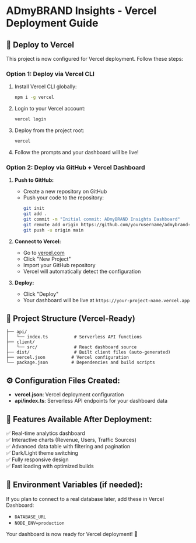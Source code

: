 # ADmyBRAND Insights - Vercel Deployment Guide

## 🚀 Deploy to Vercel

This project is now configured for Vercel deployment. Follow these steps:

### Option 1: Deploy via Vercel CLI

1. Install Vercel CLI globally:
   ```bash
   npm i -g vercel
   ```

2. Login to your Vercel account:
   ```bash
   vercel login
   ```

3. Deploy from the project root:
   ```bash
   vercel
   ```

4. Follow the prompts and your dashboard will be live!

### Option 2: Deploy via GitHub + Vercel Dashboard

1. **Push to GitHub:**
   - Create a new repository on GitHub
   - Push your code to the repository:
     ```bash
     git init
     git add .
     git commit -m "Initial commit: ADmyBRAND Insights Dashboard"
     git remote add origin https://github.com/yourusername/admybrand-insights.git
     git push -u origin main
     ```

2. **Connect to Vercel:**
   - Go to [vercel.com](https://vercel.com)
   - Click "New Project"
   - Import your GitHub repository
   - Vercel will automatically detect the configuration

3. **Deploy:**
   - Click "Deploy"
   - Your dashboard will be live at `https://your-project-name.vercel.app`

## 📁 Project Structure (Vercel-Ready)

```
├── api/
│   └── index.ts          # Serverless API functions
├── client/
│   └── src/              # React dashboard source
├── dist/                 # Built client files (auto-generated)
├── vercel.json          # Vercel configuration
└── package.json         # Dependencies and build scripts
```

## ⚙️ Configuration Files Created:

- **vercel.json**: Vercel deployment configuration
- **api/index.ts**: Serverless API endpoints for your dashboard data

## 🎯 Features Available After Deployment:

✅ Real-time analytics dashboard  
✅ Interactive charts (Revenue, Users, Traffic Sources)  
✅ Advanced data table with filtering and pagination  
✅ Dark/Light theme switching  
✅ Fully responsive design  
✅ Fast loading with optimized builds  

## 🔧 Environment Variables (if needed):

If you plan to connect to a real database later, add these in Vercel Dashboard:
- `DATABASE_URL`
- `NODE_ENV=production`

Your dashboard is now ready for Vercel deployment! 🎉